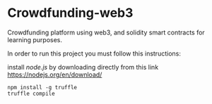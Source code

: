 # Crowdfunding-web3
Crowdfunding platform using web3, and solidity smart contracts for learning purposes.

In order to run this project you must follow this instructions:

install _node.js_ by downloading directly from this link https://nodejs.org/en/download/
```
npm install -g truffle
truffle compile
```
